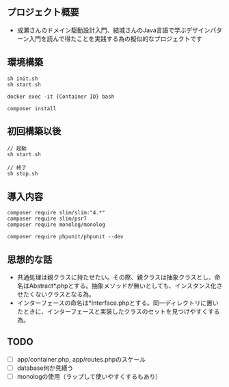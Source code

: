 ## プロジェクト概要

* 成瀬さんのドメイン駆動設計入門、結城さんのJava言語で学ぶデザインパターン入門を読んで得たことを実践する為の擬似的なプロジェクトです

## 環境構築

```
sh init.sh
sh start.sh

docker exec -it {Container ID} bash

composer install
```

## 初回構築以後

```
// 起動
sh start.sh

// 終了
sh stop.sh
```

## 導入内容

```
composer require slim/slim:"4.*"
composer require slim/psr7
composer require monolog/monolog

composer require phpunit/phpunit --dev
```

## 思想的な話

* 共通処理は親クラスに持たせたい。その際、親クラスは抽象クラスとし、命名はAbstract*.phpとする。抽象メソッドが無いとしても、インスタンス化させたくないクラスとなる為。
* インターフェースの命名は*Interface.phpとする。同一ディレクトリに置いたときに、インターフェースと実装したクラスのセットを見つけやすくする為。

## TODO

- [ ] app/container.php, app/routes.phpのスケール
- [ ] database何か見繕う
- [ ] monologの使用（ラップして使いやすくするもあり）
